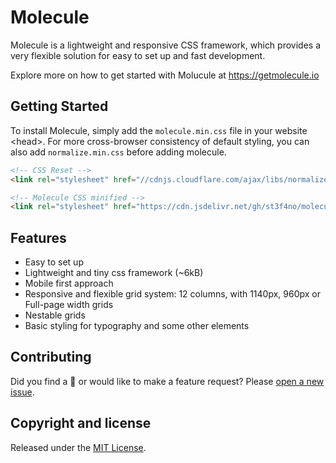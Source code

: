 # Molecule
Molecule is a lightweight and responsive CSS framework, which provides a very flexible solution for easy to set up and fast development.

Explore more on how to get started with Molucule at https://getmolecule.io


## Getting Started
To install Molecule, simply add the `molecule.min.css` file in your website &lt;head&gt;. For more cross-browser consistency of default styling, you can also add `normalize.min.css` before adding molecule.

```html
<!-- CSS Reset -->
<link rel="stylesheet" href="//cdnjs.cloudflare.com/ajax/libs/normalize/7.0.0/normalize.min.css">

<!-- Molecule CSS minified -->
<link rel="stylesheet" href="https://cdn.jsdelivr.net/gh/st3f4no/molecule/molecule.min.css">
```


## Features
- Easy to set up
- Lightweight and tiny css framework (~6kB)
- Mobile first approach
- Responsive and flexible grid system: 12 columns, with 1140px, 960px or Full-page width grids
- Nestable grids
- Basic styling for typography and some other elements


## Contributing
Did you find a &#x1f41e; or would like to make a feature request? Please [open a new issue](https://github.com/st3f4no/molecule/issues).


## Copyright and license
Released under the [MIT License](https://github.com/st3f4no/molecule/blob/master/LICENSE).

